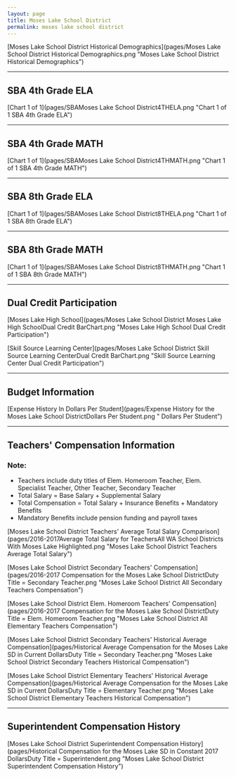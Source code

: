 ```yaml
---
layout: page
title: Moses Lake School District
permalink: moses lake school district
---
```



[Moses Lake School District Historical Demographics](pages/Moses Lake School District Historical Demographics.png "Moses Lake School District Historical Demographics")

___

## SBA 4th Grade ELA

[Chart 1 of 1](pages/SBAMoses Lake School District4THELA.png "Chart 1 of 1 SBA 4th Grade ELA")


___

## SBA 4th Grade MATH

[Chart 1 of 1](pages/SBAMoses Lake School District4THMATH.png "Chart 1 of 1 SBA 4th Grade MATH")


___

## SBA 8th Grade ELA

[Chart 1 of 1](pages/SBAMoses Lake School District8THELA.png "Chart 1 of 1 SBA 8th Grade ELA")


___

## SBA 8th Grade MATH

[Chart 1 of 1](pages/SBAMoses Lake School District8THMATH.png "Chart 1 of 1 SBA 8th Grade MATH")


___

## Dual Credit Participation

[Moses Lake High School](pages/Moses Lake School District Moses Lake High SchoolDual Credit BarChart.png "Moses Lake High School Dual Credit Participation")

[Skill Source Learning Center](pages/Moses Lake School District Skill Source Learning CenterDual Credit BarChart.png "Skill Source Learning Center Dual Credit Participation")


___

## Budget Information

[Expense History In Dollars Per Student](pages/Expense History for the Moses Lake School DistrictDollars Per Student.png " Dollars Per Student")


___

## Teachers' Compensation Information
### Note:
- Teachers include duty titles of Elem. Homeroom Teacher, Elem. Specialist Teacher, Other Teacher, Secondary Teacher
- Total Salary = Base Salary + Supplemental Salary
- Total Compensation = Total Salary + Insurance Benefits + Mandatory Benefits
- Mandatory Benefits include pension funding and payroll taxes

[Moses Lake School District Teachers' Average Total Salary Comparison](pages/2016-2017Average Total Salary for TeachersAll WA School Districts With Moses Lake Highlighted.png "Moses Lake School District Teachers Average Total Salary")

[Moses Lake School District Secondary Teachers' Compensation](pages/2016-2017 Compensation for the Moses Lake School DistrictDuty Title = Secondary Teacher.png "Moses Lake School District All Secondary Teachers Compensation")

[Moses Lake School District Elem. Homeroom Teachers' Compensation](pages/2016-2017 Compensation for the Moses Lake School DistrictDuty Title = Elem. Homeroom Teacher.png "Moses Lake School District All Elementary Teachers Compensation")

[Moses Lake School District Secondary Teachers' Historical Average Compensation](pages/Historical Average Compensation for the Moses Lake SD in Current DollarsDuty Title = Secondary Teacher.png "Moses Lake School District Secondary Teachers Historical Compensation")

[Moses Lake School District Elementary Teachers' Historical Average Compensation](pages/Historical Average Compensation for the Moses Lake SD in Current DollarsDuty Title = Elementary Teacher.png "Moses Lake School District Elementary Teachers Historical Compensation")


___

## Superintendent Compensation History

[Moses Lake School District Superintendent Compensation History](pages/Historical Compensation for the Moses Lake SD in Constant 2017 DollarsDuty Title = Superintendent.png "Moses Lake School District Superintendent Compensation History")

